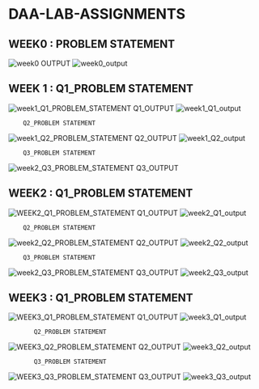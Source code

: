 # DAA-LAB-ASSIGNMENTS

## WEEK0 : PROBLEM STATEMENT
![week0](https://user-images.githubusercontent.com/75484706/127477035-ce9606da-d70f-42dd-95a2-ad00d0719aae.jpg)
        OUTPUT
![week0_output](https://user-images.githubusercontent.com/75484706/127481299-c814d40d-8dfe-41f7-8f8f-b1a80ab5b26c.jpg)

## WEEK 1 : Q1_PROBLEM STATEMENT
![week1_Q1_PROBLEM_STATEMENT](https://user-images.githubusercontent.com/75484706/127481500-311fc96b-3d1f-4b89-9f4b-5119a6b1f1c1.jpg)
        Q1_OUTPUT
![week1_Q1_output](https://user-images.githubusercontent.com/75484706/127481693-e5751480-3caa-4169-9470-b8c21987f605.jpg)
         
        Q2_PROBLEM STATEMENT
![week1_Q2_PROBLEM_STATEMENT](https://user-images.githubusercontent.com/75484706/127481901-c9920d1e-dae0-43eb-a453-f41685d02b03.jpg)
        Q2_OUTPUT
![week1_Q2_output](https://user-images.githubusercontent.com/75484706/127482106-e6c38b4d-3524-4ef9-a920-9ffe2301f995.jpg)
  
        Q3_PROBLEM STATEMENT
![week2_Q3_PROBLEM_STATEMENT](https://user-images.githubusercontent.com/75484706/127482275-6f1959a5-8ebe-450e-92be-33d8f5b9d809.jpg)
        Q3_OUTPUT
         
## WEEK2 : Q1_PROBLEM STATEMENT
![WEEK2_Q1_PROBLEM_STATEMENT](https://user-images.githubusercontent.com/75484706/127642077-de43a9a5-8eb8-472f-83ee-d24c39b01324.jpg)
           Q1_OUTPUT
![week2_Q1_output](https://user-images.githubusercontent.com/75484706/127656204-98dfb38d-da91-48a6-b67b-1e3fd5e5dfce.jpg) 

        Q2_PROBLEM STATEMENT
![week2_Q2_PROBLEM_STATEMENT](https://user-images.githubusercontent.com/75484706/127642310-bcf75b36-b500-473c-9153-b703b509aad9.jpg)
        Q2_OUTPUT
![week2_Q2_output](https://user-images.githubusercontent.com/75484706/127642454-e8de13b2-05e6-4750-8669-a00dd652773c.jpg)

        Q3_PROBLEM STATEMENT
![week2_Q3_PROBLEM_STATEMENT](https://user-images.githubusercontent.com/75484706/127642536-bb163c7e-4d63-4e44-929c-a307d135eff8.jpg)
        Q3_OUTPUT
![week2_Q3_output](https://user-images.githubusercontent.com/75484706/127648470-f24cc9f1-163f-4104-8d18-3912af9256d9.jpg)

## WEEK3 : Q1_PROBLEM STATEMENT
![WEEK3_Q1_PROBLEM_STATEMENT](https://user-images.githubusercontent.com/75484706/127819813-a698cf20-4a16-4f85-9ffe-d33183410273.jpg)
           Q1_OUTPUT
![week3_Q1_output](https://user-images.githubusercontent.com/75484706/128194203-8a104c15-5a1f-479d-ab5e-42f7dcbc2fc4.jpg)

           Q2_PROBLEM STATEMENT
![WEEK3_Q2_PROBLEM_STATEMENT](https://user-images.githubusercontent.com/75484706/128194522-1ae24aa5-dc97-4913-83b6-f203481df24d.jpg)
           Q2_OUTPUT
![week3_Q2_output](https://user-images.githubusercontent.com/75484706/128201107-c0ead3eb-5115-4231-961b-81cf73673a36.jpg)

           Q3_PROBLEM STATEMENT
![WEEK3_Q3_PROBLEM_STATEMENT](https://user-images.githubusercontent.com/75484706/128201268-ebe5341a-497a-4894-be4e-f9afcb540acc.jpg)
           Q3_OUTPUT
![week3_Q3_output](https://user-images.githubusercontent.com/75484706/128216437-a1b5ba2f-0c9f-4d38-823e-26f611eed4dc.jpg)

          
        
